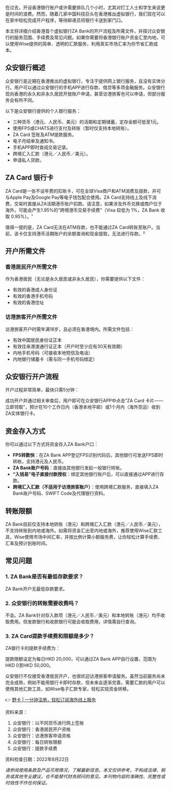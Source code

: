 在过去，开设香港银行账户或许需要排队几个小时，尤其对打工人士和学生来说更是时间的浪费。然而，随着几家中国科技巨头在香港推出虚拟银行，我们现在可以在家中轻松完成开户程序，等待邮递员将银行卡送到家门口。

本文将详细介绍香港首个虚拟银行ZA Bank的开户流程及所需文件，并探讨众安银行的服务范围、手续费及常见问题。如果你需要将香港银行账户资金汇至内地，可以使用Wise提供的简单、透明的汇款服务，利用真实市场汇率为你节省汇款成本。

## 众安银行概述

众安银行是近期在香港推出的虚拟银行，专注于提供网上银行服务，且没有实体分行。用户可以通过众安银行的手机APP进行存款、借贷等多项金融服务。众安银行现向香港的永久和非永久居民开放账户申请，甚至访港旅客也可以申请，但部分服务会有所不同。

以下是众安银行提供的个人银行服务：

- 三种货币（港元、人民币、美元）的活期和定期储蓄，定存金额可低至1元。
- 使用FPS或CHATS进行支付及转账（暂时仅支持本地转账）。
- ZA Card 签账及ATM提款服务。
- 电子月结单及通知书。
- 手机APP即时查阅交易记录。
- 跨境汇入汇款（港元／人民币／美元）。
- 申请私人贷款。

## ZA Card 银行卡

ZA Card是一张不设年费的扣账卡，可在全球Visa商户和ATM消费及提款，并可与Apple Pay及Google Pay等电子钱包配合使用。ZA Card支持线上及线下消费，交易时直接从ZA活期港币账户扣款。请注意，如果涉及外币兑换或商户位于海外，可能会产生1.95%的“跨境港币交易手续费”（Visa 较低为 1%，ZA Bank 收取 0.95%）。¹

值得一提的是，ZA Card无法在ATM存款，也不能通过ZA Card转账至账户。当前，该卡仅支持港币活期账户的余额查询和现金提取，无法进行存款。²

## 开户所需文件

### 香港居民开户所需文件

作为香港居民（无论是永久居民或非永久居民），你需要提供以下文件：

- 有效的香港成人身份证
- 有效的香港手机号码
- 有效的香港住址

### 访港旅客开户所需文件

访港旅客开户时需年满18岁，且必须在香港境内。所需文件包括：

- 有效中国居民身份证正本
- 有效往来港澳通行证正本（开户时至少应有30天有效期）
- 内地手机号码（可接收本地短信及电话）
- 内地银行储蓄卡（需与同一手机号码绑定）

## 众安银行开户流程

开户过程非常简单，最快只需5分钟：

成功开户并通过相关审查后，用户即可在众安银行APP中点击“ZA Card 卡片——立即领取”，预计在10个工作日内（香港本地平邮）或1个月内（海外空运）收到ZA实体银行卡。

## 资金存入方式

你可以通过以下方式将资金存入ZA Bank户口：

- **FPS转数快**：在ZA Bank APP登记FPS识别代码后，其他银行可发送FPS即时转帐，支持港元及人民币。
- **ZA Bank账户号码**：直接由其他银行发起一般银行转账。
- **“入钱易”电子直接付款授权**：绑定其他银行账户后，可以直接通过APP进行存款。
- **跨境汇入汇款（不适用于访港旅客账户）**：使用跨境汇款服务，直接填入ZA Bank账户号码、SWIFT Code及代理银行资料。

## 转账限额

ZA Bank目前仅支持本地转账（港元）和跨境汇入汇款（港元／人民币／美元），不支持转账到内地或海外。如需将资金汇出至内地或海外，推荐使用Wise汇款工具，Wise使用市场中间汇率，并按比例计算小额服务费，让你轻松计算手续费、汇率及预计到账时间。

## 常见问题

### 1. ZA Bank是否有最低存款要求？

ZA Bank开户无最低存款要求。

### 2. 众安银行的转账需要收费吗？

不会。ZA Bank针对存入款项（港元／人民币／美元）和本地转账（港元）均不收取费用。但发款银行和收款银行可能会收取费用，详情需自行查询。

### 3. ZA Card提款手续费和限额是多少？

ZA银行卡的提款手续费为：

提款限额设定为每日HKD 20,000，可以通过ZA Bank APP自行设置，范围为HKD 0至HKD 50,000。

众安银行不仅接受香港居民开户，也很欢迎访港旅客申请服务。虽然当前服务尚未完全成熟，例如不能用银行卡即时存款，但未来会逐渐完善。需要汇款的用户可以使用其他汇款工具，如Wise电子汇款专家，轻松实现资金转移。

👉 [野卡 | 一分钟注册，轻松订阅海外线上服务](https://bit.ly/bewildcard)

资料来源：

1. 众安银行：以不同货币进行网上签账
2. 众安银行：香港居民开户资格
3. 众安银行：访港旅客申请资格
4. 众安银行：每日转账限额
5. 众安银行：提款手续费

资料检查日期：2022年8月22日

*请参阅使用条款及产品可用情况，了解最新信息。本文仅供参考，不构成法律、税务或其他专业建议，也不能替代财务顾问的意见。本刊物内容的准确性、完整性或时效性不作任何保证。*
